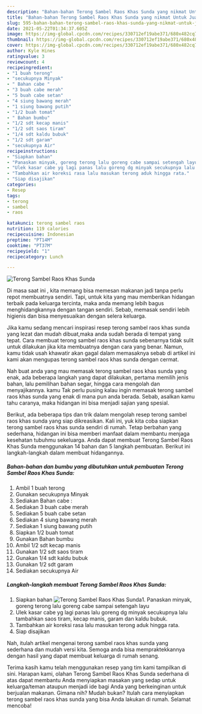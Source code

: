 ```yaml
---
description: "Bahan-bahan Terong Sambel Raos Khas Sunda yang nikmat Untuk Jualan"
title: "Bahan-bahan Terong Sambel Raos Khas Sunda yang nikmat Untuk Jualan"
slug: 595-bahan-bahan-terong-sambel-raos-khas-sunda-yang-nikmat-untuk-jualan
date: 2021-05-22T01:34:37.605Z
image: https://img-global.cpcdn.com/recipes/330712ef19abe371/680x482cq70/terong-sambel-raos-khas-sunda-foto-resep-utama.jpg
thumbnail: https://img-global.cpcdn.com/recipes/330712ef19abe371/680x482cq70/terong-sambel-raos-khas-sunda-foto-resep-utama.jpg
cover: https://img-global.cpcdn.com/recipes/330712ef19abe371/680x482cq70/terong-sambel-raos-khas-sunda-foto-resep-utama.jpg
author: Kyle Hines
ratingvalue: 3
reviewcount: 4
recipeingredient:
- "1 buah terong"
- "secukupnya Minyak"
- " Bahan cabe "
- "3 buah cabe merah"
- "5 buah cabe setan"
- "4 siung bawang merah"
- "1 siung bawang putih"
- "1/2 buah tomat"
- " Bahan bumbu"
- "1/2 sdt kecap manis"
- "1/2 sdt saos tiram"
- "1/4 sdt kaldu bubuk"
- "1/2 sdt garam"
- "secukupnya Air"
recipeinstructions:
- "Siapkan bahan"
- "Panaskan minyak, goreng terong lalu goreng cabe sampai setengah layu"
- "Ulek kasar cabe yg lagi panas lalu goreng dg minyak secukupnya lalu tambahkan saos tiram, kecap manis, garam dan kaldu bubuk."
- "Tambahkan air koreksi rasa lalu masukan terong aduk hingga rata."
- "Siap disajikan"
categories:
- Resep
tags:
- terong
- sambel
- raos

katakunci: terong sambel raos 
nutrition: 119 calories
recipecuisine: Indonesian
preptime: "PT14M"
cooktime: "PT37M"
recipeyield: "1"
recipecategory: Lunch

---
```



![Terong Sambel Raos Khas Sunda](https://img-global.cpcdn.com/recipes/330712ef19abe371/680x482cq70/terong-sambel-raos-khas-sunda-foto-resep-utama.jpg)

Di masa  saat ini , kita memang bisa memesan makanan jadi tanpa perlu repot membuatnya sendiri. Tapi, untuk kita yang mau memberikan hidangan terbaik pada keluarga tercinta, maka anda memang lebih bagus menghidangkannya dengan tangan sendiri. Sebab, memasak sendiri lebih higienis dan bisa menyesuaikan dengan selera keluarga.

Jika kamu sedang mencari inspirasi resep terong sambel raos khas sunda yang lezat dan mudah dibuat,maka anda sudah berada di tempat yang tepat. Cara membuat terong sambel raos khas sunda  sebenarnya tidak sulit untuk dilakukan jika kita membuatnya dengan cara yang benar. Namun, kamu tidak usah khawatir akan gagal dalam memasaknya 
sebab di artikel ini kami akan mengupas terong sambel raos khas sunda dengan cermat.  



Nah buat anda yang mau memasak terong sambel raos khas sunda yang enak, ada beberapa langkah yang dapat dilakukan, pertama memilih jenis bahan, lalu pemilihan bahan segar, hingga cara mengolah dan menyajikannya. kamu Tak perlu pusing kalau ingin memasak terong sambel raos khas sunda yang enak di mana pun anda berada. Sebab, asalkan kamu  tahu caranya, maka hidangan ini bisa menjadi sajian yang spesial.

Berikut, ada beberapa tips dan trik dalam mengolah resep terong sambel raos khas sunda yang siap dikreasikan. Kali ini, yuk kita coba siapkan terong sambel raos khas sunda sendiri di rumah. Tetap berbahan yang sederhana, hidangan ini bisa memberi manfaat dalam membantu menjaga kesehatan tubuhmu sekeluarga. Anda dapat membuat Terong Sambel Raos Khas Sunda menggunakan 14 bahan dan 5 langkah pembuatan. Berikut ini langkah-langkah dalam membuat hidangannya.

<!--inarticleads1-->

##### Bahan-bahan dan bumbu yang dibutuhkan untuk pembuatan Terong Sambel Raos Khas Sunda:

1. Ambil 1 buah terong
1. Gunakan secukupnya Minyak
1. Sediakan  Bahan cabe :
1. Sediakan 3 buah cabe merah
1. Sediakan 5 buah cabe setan
1. Sediakan 4 siung bawang merah
1. Sediakan 1 siung bawang putih
1. Siapkan 1/2 buah tomat
1. Gunakan  Bahan bumbu
1. Ambil 1/2 sdt kecap manis
1. Gunakan 1/2 sdt saos tiram
1. Gunakan 1/4 sdt kaldu bubuk
1. Gunakan 1/2 sdt garam
1. Sediakan secukupnya Air




<!--inarticleads2-->

##### Langkah-langkah membuat Terong Sambel Raos Khas Sunda:

1. Siapkan bahan
<img src="https://img-global.cpcdn.com/steps/8061c0dea654bd9b/160x128cq70/terong-sambel-raos-khas-sunda-langkah-memasak-1-foto.jpg" alt="Terong Sambel Raos Khas Sunda">1. Panaskan minyak, goreng terong lalu goreng cabe sampai setengah layu
1. Ulek kasar cabe yg lagi panas lalu goreng dg minyak secukupnya lalu tambahkan saos tiram, kecap manis, garam dan kaldu bubuk.
1. Tambahkan air koreksi rasa lalu masukan terong aduk hingga rata.
1. Siap disajikan




Nah, itulah artikel mengenai  terong sambel raos khas sunda  yang sederhana dan mudah versi kita. Semoga anda bisa mempraktekkannya dengan hasil yang dapat membuat keluarga di rumah senang. 

Terima kasih kamu telah menggunakan resep yang tim kami tampilkan di sini. Harapan kami, olahan  Terong Sambel Raos Khas Sunda sederhana di atas dapat membantu Anda menyiapkan masakan yang sedap untuk keluarga/teman ataupun menjadi ide bagi Anda yang berkeinginan untuk berjualan makanan. Gimana nih? Mudah bukan? Itulah cara menyiapkan terong sambel raos khas sunda yang bisa Anda lakukan di rumah. Selamat mencoba!

